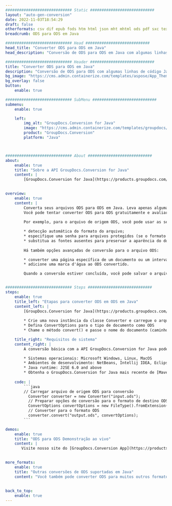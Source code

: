 ```yaml
---
############################# Static ############################
layout: "auto-gen-conversion"
date: 2022-11-03T18:54:29
draft: false
otherformats: csv dif epub fods htm html json mht mhtml ods pdf sxc tex tsv xlam xls xlsb xlsm xlsx xlt xltm xltx xml xps
breadcrumb: ODS para ODS em Java

############################# Head ############################
head_title: "Converter ODS para ODS em Java"
head_description: "Conversão de ODS para ODS em Java com algumas linhas de código. Converta mais de 160 formatos de arquivo usando a API de conversão de documentos do GroupDocs para Java"

############################# Header ############################
title: "Converter ODS para ODS em Java"
description: "Conversão de ODS para ODS com algumas linhas de código Java"
bg_image: "https://cms.admin.containerize.com/templates/aspose/App_Themes/V3/images/bg/header1.png"
bg_overlay: false
button:
    enable: true

############################# SubMenu ############################
submenu:
    enable: true

    left:
        img_alt: "GroupDocs.Conversion for Java"
        image: "https://cms.admin.containerize.com/templates/groupdocs/images/product-logos/90x90-noborder/groupdocs-conversion-java.png"
        product: "GroupDocs.Conversion"
        platform: "Java"



############################# About ############################
about:
    enable: true
    title: "Sobre a API GroupDocs.Conversion for Java"
    content: |
        [GroupDocs.Conversion for Java](https://products.groupdocs.com/conversion/java/) é uma API avançada de conversão de formato de arquivo para conversão entre formatos populares de imagem e documento, como Microsoft Office, OpenDocument, PDF, HTML, e-mail, CAD. e muito mais com apenas algumas linhas de código. A API nativa detecta automaticamente os formatos dos documentos originais e oferece muitas opções para personalizar os documentos convertidos. Juntamente com a função de extrair informações de um documento, ele também suporta o armazenamento em cache dos resultados da conversão para o disco local por padrão. No entanto, qualquer tipo de armazenamento em cache pode ser suportado pela implementação das interfaces apropriadas - Amazon S3, Dropbox, Google Drive, Windows Azure, Reddis ou quaisquer outras.
    

overview:
    enable: true
    content: |
        Converta seus arquivos ODS para ODS em Java. Leva apenas algumas linhas de código Java em qualquer plataforma de sua escolha, como Windows, Linux, macOS.
        Você pode tentar converter ODS para ODS gratuitamente e avaliar a qualidade dos resultados da conversão. Junto com scripts de conversão de arquivo simples, você pode tentar opções mais sofisticadas para carregar o arquivo de origem ODS e armazenar a saída ODS. 
        
        Por exemplo, para o arquivo de origem ODS, você pode usar as seguintes opções de carregamento:

        * detecção automática do formato do arquivo;
        * especifique uma senha para arquivos protegidos (se o formato de arquivo for compatível);
        * substitua as fontes ausentes para preservar a aparência do documento.
        
        Há também opções avançadas de conversão para o arquivo ODS:

        * converter uma página específica de um documento ou um intervalo de páginas;
        * adicione uma marca d'água ao ODS convertido.

        Quando a conversão estiver concluída, você pode salvar o arquivo ODS no caminho do arquivo local ou em qualquer armazenamento de terceiros, como FTP, Amazon S3, Google Drive, Dropbox etc. Observe - para converter ODS para ODS, você não precisa instalar nenhum software adicional, como MS Office, Open Office, Adobe Acrobat Reader etc.


############################# Steps ############################
steps:
    enable: true
    title_left: "Etapas para converter ODS em ODS em Java"
    content_left: |
        [GroupDocs.Conversion for Java](https://products.groupdocs.com/conversion/java/) permite que os desenvolvedores convertam facilmente o arquivo ODS para ODS com algumas linhas de código.
        
        * Crie uma nova instância da classe Converter e carregue o arquivo ODS com o caminho completo
        * Defina ConvertOptions para o tipo de documento como ODS
        * Chame o método convert() e passe o nome do documento (caminho completo) e formato (ODS) como parâmetro

    title_right: "Requisitos de sistema"
    content_right: |
        A conversão básica com a API GroupDocs.Conversion for Java pode ser feita com apenas algumas linhas de código. Nossas APIs são suportadas em todas as principais plataformas e sistemas operacionais. Antes de executar o código abaixo, certifique-se de ter os seguintes pré-requisitos instalados em seu sistema.

        * Sistemas operacionais: Microsoft Windows, Linux, MacOS
        * Ambientes de desenvolvimento: NetBeans, Intellij IDEA, Eclipse, etc.
        * Java runtime: J2SE 6.0 and above
        * Obtenha o GroupDocs.Conversion for Java mais recente de [Maven](https://repository.groupdocs.com/webapp/#/artifacts/browse/tree/General/repo/com/groupdocs/groupdocs-conversion)
         
    code: |
        ```java    
        // Carregar arquivo de origem ODS para conversão
          Converter converter = new Converter("input.ods");
          // Preparar opções de conversão para o formato de destino ODS
          ConvertOptions convertOptions = new FileType().fromExtension("ods").getConvertOptions();
          // Converter para o formato ODS
          converter.convert("output.ods", convertOptions);
        ```

demos:
    enable: true
    title: "ODS para ODS Demonstração ao vivo"
    content: |
       Visite nosso site do [GroupDocs.Conversion App](https://products.groupdocs.app/conversion/family) e experimente a conversão de ODS para ODS agora. A demonstração gratuita tem os seguintes benefícios
          

more_formats:
    enable: true
    title: "Outras conversões de ODS suportadas em Java"
    content: "Você também pode converter ODS para muitos outros formatos de arquivo. Por favor, veja a lista abaixo."
       
       
back_to_top:
    enable: true
---
```

